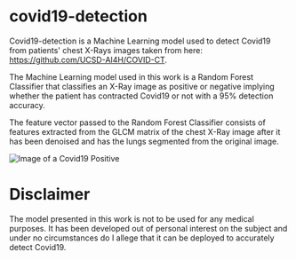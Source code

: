 # covid19-detection


Covid19-detection is a Machine Learning model used to detect Covid19 from patients' chest X-Rays images taken from here: https://github.com/UCSD-AI4H/COVID-CT.

The Machine Learning model used in this work is a Random Forest Classifier that classifies an X-Ray image as positive or negative implying whether the patient has contracted Covid19 or not with a 95% detection accuracy.

The feature vector passed to the Random Forest Classifier consists of features extracted from the GLCM matrix of the chest X-Ray image after it has been denoised and has the lungs segmented from the original image.

![Image of a Covid19 Positive](https://radiologyassistant.nl/assets/2-chest-filmc.jpg)


# Disclaimer

The model presented in this work is not to be used for any medical purposes. It has been developed out of personal interest on the subject and under no circumstances do I allege that it can be deployed to accurately detect Covid19.


